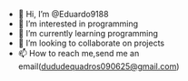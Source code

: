 - 👋 Hi, I’m @Eduardo9188
- 👀 I’m interested in  programming
- 🌱 I’m currently learning  programming
- 💞️ I’m looking to collaborate on  projects
- 📫 How to reach me,send me an email(dududequadros090625@gmail.com)


<!---
Eduardo9188/Eduardo9188 is a ✨ special ✨ repository because its `README.md` (this file) appears on your GitHub profile.
You can click the Preview link to take a look at your changes.
--->
